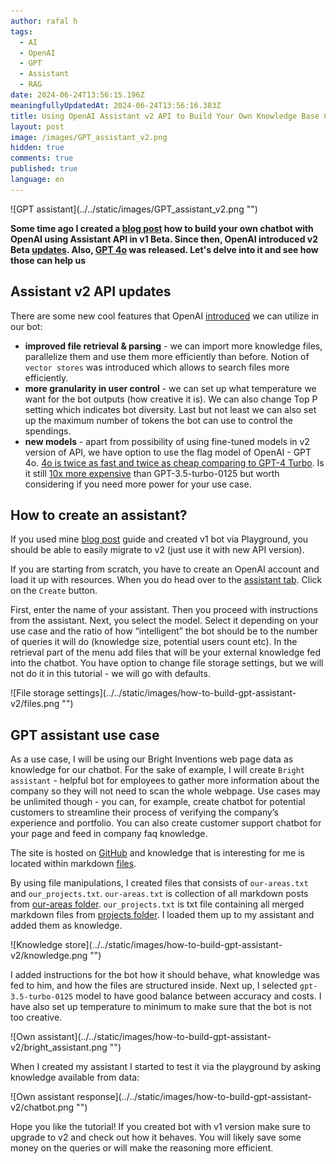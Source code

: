 ```yaml
---
author: rafal h
tags:
  - AI
  - OpenAI
  - GPT
  - Assistant
  - RAG
date: 2024-06-24T13:56:15.196Z
meaningfullyUpdatedAt: 2024-06-24T13:56:16.383Z
title: Using OpenAI Assistant v2 API to Build Your Own Knowledge Base Chatbot in 5 min
layout: post
image: /images/GPT_assistant_v2.png
hidden: true
comments: true
published: true
language: en
---
```

<div className="image">![GPT assistant](../../static/images/GPT_assistant_v2.png "")</div>

**Some time ago I created a [blog post](/blog/how-to-build-gpt-assistant/) how to build your own chatbot with OpenAI using Assistant API in v1 Beta. Since then, OpenAI introduced v2 Beta [updates](https://platform.openai.com/docs/assistants/whats-new). Also, [GPT 4o](https://openai.com/index/hello-gpt-4o/) was released. Let's delve into it and see how those can help us**

## Assistant v2 API updates
There are some new cool features that OpenAI [introduced](https://platform.openai.com/docs/assistants/whats-new) we can utilize in our bot: 
- **improved file retrieval & parsing** - we can import more knowledge files, parallelize them and use them more efficiently than before. Notion of `vector stores` was introduced which allows to search files more efficiently.
- **more granularity in user control** - we can set up what temperature we want for the bot outputs (how creative it is). We can also change Top P setting which indicates bot diversity. Last but not least we can also set up the maximum number of tokens the bot can use to control the spendings. 
- **new models** - apart from possibility of using fine-tuned models in v2 version of API, we have option to use the flag model of OpenAI - GPT 4o. [4o is twice as fast and twice as cheap comparing to GPT-4 Turbo](https://community.openai.com/t/announcing-gpt-4o-in-the-api/744700). Is it still [10x more expensive](https://openai.com/api/pricing/) than GPT-3.5-turbo-0125 but worth considering if you need more power for your use case.
## How to create an assistant?

If you used mine [blog post](/blog/how-to-build-gpt-assistant/) guide and created v1 bot via Playground, you should be able to easily migrate to v2 (just use it with new API version). 

If you are starting from scratch, you have to create an OpenAI account and load it up with resources. When you do head over to the [assistant tab](https://platform.openai.com/assistants). Click on the `Create` button.

First, enter the name of your assistant. Then you proceed with instructions from the assistant. Next, you select the model. Select it depending on your use case and the ratio of how “intelligent” the bot should be to the number of queries it will do (knowledge size, potential users count etc).
In the retrieval part of the menu add files that will be your external knowledge fed into the chatbot. You have option to change file storage settings, but we will not do it in this tutorial - we will go with defaults.

<div className="image">![File storage settings](../../static/images/how-to-build-gpt-assistant-v2/files.png "")</div>


## GPT assistant use case

As a use case, I will be using our Bright Inventions web page data as knowledge for our chatbot. For the sake of example, I will create `Bright assistant` - helpful bot for employees to gather more information about the company so they will not need to scan the whole webpage. Use cases may be unlimited though - you can, for example, create chatbot for potential customers to streamline their process of verifying the company’s experience and portfolio. You can also create customer support chatbot for your page and feed in company faq knowledge.

The site is hosted on [GitHub](https://github.com/bright/new-www) and knowledge that is interesting for me is located within markdown [files](https://github.com/bright/new-www/tree/gatsby/content/our-areas).

By using file manipulations, I created files that consists of `our-areas.txt` and `our_projects.txt`. `our-areas.txt` is collection of all markdown posts from [our-areas folder](https://github.com/bright/new-www/tree/gatsby/content/our-areas). `our_projects.txt` is txt file containing all merged markdown files from [projects folder](https://github.com/bright/new-www/tree/gatsby/content/projects). I loaded them up to my assistant and added them as knowledge.

<div className="image">![Knowledge store](../../static/images/how-to-build-gpt-assistant-v2/knowledge.png "")</div>

I added instructions for the bot how it should behave, what knowledge was fed to him, and how the files are structured inside. Next up, I selected `gpt-3.5-turbo-0125` model to have good balance between accuracy and costs. I have also set up temperature to minimum to make sure that the bot is not too creative.

<div className="image">![Own assistant](../../static/images/how-to-build-gpt-assistant-v2/bright_assistant.png "")</div>


When I created my assistant I started to test it via the playground by asking knowledge available from data: 


<div className="image">![Own assistant response](../../static/images/how-to-build-gpt-assistant-v2/chatbot.png "")</div>

Hope you like the tutorial! If you created bot with v1 version make sure to upgrade to v2 and check out how it behaves. You will likely save some money on the queries or will make the reasoning more efficient.